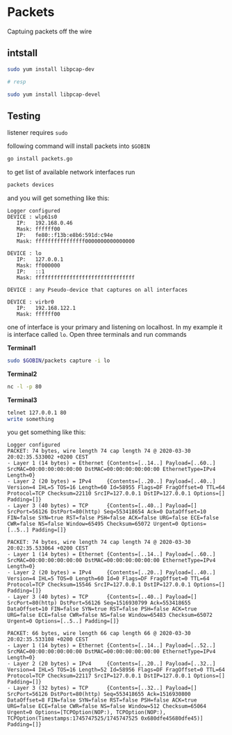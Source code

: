 #  Packets
Captuing packets off the wire 


## intstall

```bash
sudo yum install libpcap-dev

# resp

sudo yum install libpcap-devel
```

## Testing

listener requires `sudo`

following command will install packets into `$GOBIN`
```bash
go install packets.go
```

to get list of available network interfaces run 
```bash
packets devices
```
and you will get something like this:

```text
Logger configured
DEVICE : wlp61s0 
   IP:   192.168.0.46
   Mask: ffffff00
   IP:   fe80::f13b:e8b6:591d:c94e
   Mask: ffffffffffffffff0000000000000000

DEVICE : lo 
   IP:   127.0.0.1
   Mask: ff000000
   IP:   ::1
   Mask: ffffffffffffffffffffffffffffffff

DEVICE : any Pseudo-device that captures on all interfaces

DEVICE : virbr0 
   IP:   192.168.122.1
   Mask: ffffff00

```

one of interface is your primary and listening on localhost. In my example it is interface called `lo`. Open three terminals and run commands

**Terminal1**
```bash
sudo $GOBIN/packets capture -i lo
```

**Terminal2**
```bash
nc -l -p 80
```

**Terminal3**
```bash
telnet 127.0.0.1 80
write something
```


you get something like this:
```text
Logger configured
PACKET: 74 bytes, wire length 74 cap length 74 @ 2020-03-30 20:02:35.533002 +0200 CEST
- Layer 1 (14 bytes) = Ethernet {Contents=[..14..] Payload=[..60..] SrcMAC=00:00:00:00:00:00 DstMAC=00:00:00:00:00:00 EthernetType=IPv4 Length=0}
- Layer 2 (20 bytes) = IPv4     {Contents=[..20..] Payload=[..40..] Version=4 IHL=5 TOS=16 Length=60 Id=58955 Flags=DF FragOffset=0 TTL=64 Protocol=TCP Checksum=22110 SrcIP=127.0.0.1 DstIP=127.0.0.1 Options=[] Padding=[]}
- Layer 3 (40 bytes) = TCP      {Contents=[..40..] Payload=[] SrcPort=56126 DstPort=80(http) Seq=553418654 Ack=0 DataOffset=10 FIN=false SYN=true RST=false PSH=false ACK=false URG=false ECE=false CWR=false NS=false Window=65495 Checksum=65072 Urgent=0 Options=[..5..] Padding=[]}

PACKET: 74 bytes, wire length 74 cap length 74 @ 2020-03-30 20:02:35.533064 +0200 CEST
- Layer 1 (14 bytes) = Ethernet {Contents=[..14..] Payload=[..60..] SrcMAC=00:00:00:00:00:00 DstMAC=00:00:00:00:00:00 EthernetType=IPv4 Length=0}
- Layer 2 (20 bytes) = IPv4     {Contents=[..20..] Payload=[..40..] Version=4 IHL=5 TOS=0 Length=60 Id=0 Flags=DF FragOffset=0 TTL=64 Protocol=TCP Checksum=15546 SrcIP=127.0.0.1 DstIP=127.0.0.1 Options=[] Padding=[]}
- Layer 3 (40 bytes) = TCP      {Contents=[..40..] Payload=[] SrcPort=80(http) DstPort=56126 Seq=1516930799 Ack=553418655 DataOffset=10 FIN=false SYN=true RST=false PSH=false ACK=true URG=false ECE=false CWR=false NS=false Window=65483 Checksum=65072 Urgent=0 Options=[..5..] Padding=[]}

PACKET: 66 bytes, wire length 66 cap length 66 @ 2020-03-30 20:02:35.533108 +0200 CEST
- Layer 1 (14 bytes) = Ethernet {Contents=[..14..] Payload=[..52..] SrcMAC=00:00:00:00:00:00 DstMAC=00:00:00:00:00:00 EthernetType=IPv4 Length=0}
- Layer 2 (20 bytes) = IPv4     {Contents=[..20..] Payload=[..32..] Version=4 IHL=5 TOS=16 Length=52 Id=58956 Flags=DF FragOffset=0 TTL=64 Protocol=TCP Checksum=22117 SrcIP=127.0.0.1 DstIP=127.0.0.1 Options=[] Padding=[]}
- Layer 3 (32 bytes) = TCP      {Contents=[..32..] Payload=[] SrcPort=56126 DstPort=80(http) Seq=553418655 Ack=1516930800 DataOffset=8 FIN=false SYN=false RST=false PSH=false ACK=true URG=false ECE=false CWR=false NS=false Window=512 Checksum=65064 Urgent=0 Options=[TCPOption(NOP:), TCPOption(NOP:), TCPOption(Timestamps:1745747525/1745747525 0x680dfe45680dfe45)] Padding=[]}

```